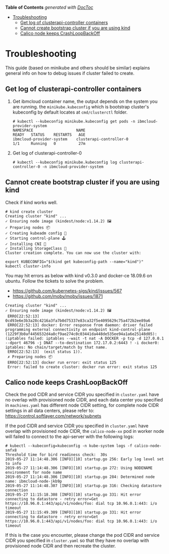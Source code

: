 <!-- START doctoc generated TOC please keep comment here to allow auto update -->
<!-- DON'T EDIT THIS SECTION, INSTEAD RE-RUN doctoc TO UPDATE -->
**Table of Contents**  *generated with [DocToc](https://github.com/thlorenz/doctoc)*

- [Troubleshooting](#troubleshooting)
  - [Get log of clusterapi-controller containers](#get-log-of-clusterapi-controller-containers)
  - [Cannot create bootstrap cluster if you are using kind](#cannot-create-bootstrap-cluster-if-you-are-using-kind)
  - [Calico node keeps CrashLoopBackOff](#calico-node-keeps-crashloopbackoff)

<!-- END doctoc generated TOC please keep comment here to allow auto update -->

# Troubleshooting

This guide (based on minikube and others should be similar) explains general info on how to debug issues if cluster failed to create.

## Get log of clusterapi-controller containers

1. Get ibmcloud container name, the output depends on the system you are running.
   the `minikube.kubeconfig` which is bootstrap cluster's kubeconfig by default locates at `cmd/clusterctl` folder.

   ```
   # kubectl --kubeconfig minikube.kubeconfig get pods -n ibmcloud-provider-system
   NAMESPACE                   NAME                                     READY   STATUS    RESTARTS   AGE
   ibmcloud-provider-system    clusterapi-controller-0                  1/1     Running   0          27m
   ```

2. Get log of clusterapi-controller-0

   ```
   # kubectl --kubeconfig minikube.kubeconfig log clusterapi-controller-0 -n ibmcloud-provider-system
   ```

## Cannot create bootstrap cluster if you are using kind

   Check if kind works well.

   ```
   # kind create cluster
   Creating cluster "kind" ...
   ✓ Ensuring node image (kindest/node:v1.14.2) 🖼
   ✓ Preparing nodes 📦
   ✓ Creating kubeadm config 📜
   ✓ Starting control-plane 🕹️
   ✓ Installing CNI 🔌
   ✓ Installing StorageClass 💾
   Cluster creation complete. You can now use the cluster with:

   export KUBECONFIG="$(kind get kubeconfig-path --name="kind")"
   kubectl cluster-info
   ```

   You may hit errors as below with kind v0.3.0 and docker-ce 18.09.6 on ubuntu.
   Follow the tickets to solve the problem.
   - https://github.com/kubernetes-sigs/kind/issues/567
   - https://github.com/moby/moby/issues/1871
   ```
   Creating cluster "kind" ...
   ✓ Ensuring node image (kindest/node:v1.14.2) 🖼
    ERRO[22:52:13] 0cd93e6e3b3a28c4216a3fa7b0d75337e83ca32f5e4095629c75a472b2ee89a6
    ERRO[22:52:13] docker: Error response from daemon: driver failed programming external connectivity on endpoint kind-control-plane (1229f3b0af4456532d4a8cf9ae274c0c03441da448de535ee94a1a6e25148d05):  (iptables failed: iptables --wait -t nat -A DOCKER -p tcp -d 127.0.0.1 --dport 46796 -j DNAT --to-destination 172.17.0.2:6443 ! -i docker0: iptables: No chain/target/match by that name.
    ERRO[22:52:13]  (exit status 1)).
    ✗ Preparing nodes 📦
    ERRO[22:52:13] docker run error: exit status 125
    Error: failed to create cluster: docker run error: exit status 125
   ```

## Calico node keeps CrashLoopBackOff

Check the pod CIDR and service CIDR you specified in `cluster.yaml` have no overlap with provisioned node CIDR, and each data center you specified in `machines.yaml` has different node CIDR setting, for complete node CIDR settings in all data centers, please refer to: https://control.softlayer.com/network/subnets

If the pod CIDR and service CIDR you specified in `cluster.yaml` have overlap with provisioned node CIDR, the `calico-node-xx` pod in worker node will failed to connect to the api-server with the following logs:

   ```
   # kubectl --kubeconfig=kubeconfig -n kube-system logs -f calico-node-smfx8
   Threshold time for bird readiness check:  30s
   2019-05-27 11:14:48.306 [INFO][10] startup.go 256: Early log level set to info
   2019-05-27 11:14:48.306 [INFO][10] startup.go 272: Using NODENAME environment for node name
   2019-05-27 11:14:48.306 [INFO][10] startup.go 284: Determined node name: ibmcloud-node-jkb9p
   2019-05-27 11:14:48.307 [INFO][10] startup.go 316: Checking datastore connection
   2019-05-27 11:15:18.308 [INFO][10] startup.go 331: Hit error connecting to datastore - retry error=Get https://10.96.0.1:443/api/v1/nodes/foo: dial tcp 10.96.0.1:443: i/o timeout
   2019-05-27 11:15:49.309 [INFO][10] startup.go 331: Hit error connecting to datastore - retry error=Get https://10.96.0.1:443/api/v1/nodes/foo: dial tcp 10.96.0.1:443: i/o timeout
   ```

If this is the case you encounter, please change the pod CIDR and service CIDR you specified in `cluster.yaml` so that they have no overlap with provisioned node CIDR and then recreate the cluster.
